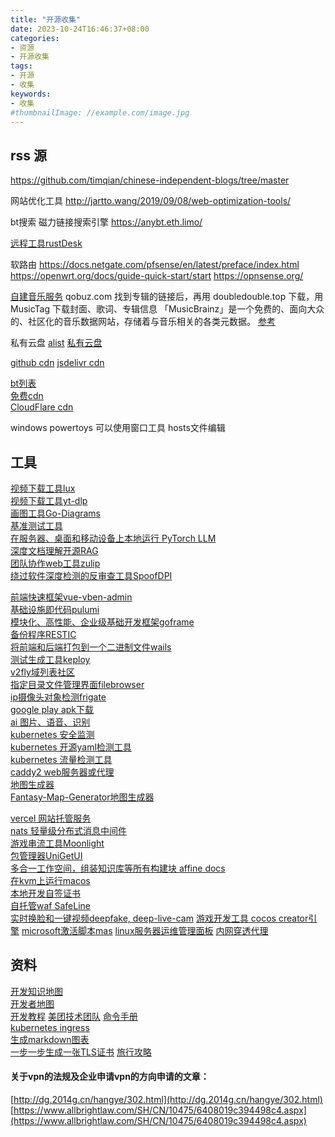 ```yaml
---
title: "开源收集"
date: 2023-10-24T16:46:37+08:00
categories:
- 资源
- 开源收集
tags:
- 开源
- 收集
keywords:
- 收集
#thumbnailImage: //example.com/image.jpg
---
```


<!--more-->





## rss 源
https://github.com/timqian/chinese-independent-blogs/tree/master

网站优化工具
http://jartto.wang/2019/09/08/web-optimization-tools/

bt搜索  磁力链接搜索引擎
https://anybt.eth.limo/

[远程工具rustDesk](https://github.com/rustdesk/rustdesk/blob/master/docs/README-ZH.md)

软路由
https://docs.netgate.com/pfsense/en/latest/preface/index.html
https://openwrt.org/docs/guide-quick-start/start
https://opnsense.org/

[自建音乐服务](https://www.cnblogs.com/jar/articles/docker-navidrome.html)
qobuz.com 找到专辑的链接后，再用 doubledouble.top 下载，用 MusicTag 下载封面、歌词、专辑信息
「MusicBrainz」是一个免费的、面向大众的、社区化的音乐数据网站，存储着与音乐相关的各类元数据。 [参考](https://www.himiku.com/archives/musicbrainz.html)

私有云盘
[alist](https://alist.nn.ci/guide/#support-storage) 
[私有云盘](https://zhuanlan.zhihu.com/p/44103820)

[github cdn](https://cloud.tencent.com/developer/article/2318226)
[jsdelivr cdn](https://www.jsdelivr.com/)

[bt列表](https://github.com/XIU2/TrackersListCollection)  
[免费cdn](https://github.com/EtherDream/freecdn)  
[CloudFlare cdn](https://www.cloudflare-cn.com/)  




windows  powertoys   可以使用窗口工具  hosts文件编辑  
## 工具
[视频下载工具lux](https://github.com/iawia002/lux)  
[视频下载工具yt-dlp](https://github.com/yt-dlp/yt-dlp)  
[画图工具Go-Diagrams](https://github.com/blushft/go-diagrams)  
[基准测试工具](https://github.com/sharkdp/hyperfine)  
[在服务器、桌面和移动设备上本地运行 PyTorch LLM](https://github.com/pytorch/torchchat)  
[深度文档理解开源RAG](https://github.com/infiniflow/ragflow)  
[团队协作web工具zulip](https://github.com/zulip/zulip)  
[绕过软件深度检测的反审查工具SpoofDPI](https://github.com/xvzc/SpoofDPI)  

[前端快速框架vue-vben-admin](https://github.com/vbenjs/vue-vben-admin)  
[基础设施即代码pulumi](https://github.com/pulumi/pulumi)  
[模块化、高性能、企业级基础开发框架goframe](https://github.com/gogf/gf)  
[备份程序RESTIC](https://github.com/restic/restic)  
[将前端和后端打包到一个二进制文件wails](https://github.com/wailsapp/wails)  
[测试生成工具keploy](https://github.com/keploy/keploy)  
[v2fly域列表社区](https://github.com/v2fly/domain-list-community)  
[指定目录文件管理界面filebrowser](https://github.com/filebrowser/filebrowser)  
[ip摄像头对象检测frigate](https://github.com/filebrowser/filebrowser)  
[google play  apk下载](https://apkpure.com/cn/)  
[ai  图片、语音、识别](https://github.com/PaddlePaddle/PaddleHub)  
[kubernetes 安全监测](https://isovalent.com/blog/post/2022-05-16-tetragon/)  
[kubernetes 开源yaml检测工具](https://opensource.com/article/22/4/kubernetes-policies-config-datree)  
[kubernetes  流量检测工具](https://getmizu.io/docs/)  
[caddy2 web服务器或代理](https://caddy2.dengxiaolong.com/docs/caddyfile)  
[地图生成器](https://meta.appinn.net/t/topic/48489)  
[Fantasy-Map-Generator地图生成器](https://github.com/Azgaar/Fantasy-Map-Generator)  

[vercel 网站托管服务](https://vercel.com/)  
[nats 轻量级分布式消息中间件](https://github.com/nats-io/nats-server)  
[游戏串流工具Moonlight](https://sspai.com/post/43189#!)  
[包管理器UniGetUI](https://github.com/marticliment/UniGetUI)  
[多合一工作空间，组装知识库等所有构建块 affine docs](https://docs.affine.pro/docs/hello-bonjour-aloha-%E4%BD%A0%E5%A5%BD)  
[在kvm上运行macos](https://github.com/kholia/OSX-KVM)  
[本地开发自签证书](https://github.com/FiloSottile/mkcert)  
[自托管waf SafeLine](https://github.com/chaitin/SafeLine)  
[实时换脸和一键视频deepfake, deep-live-cam](https://github.com/hacksider/Deep-Live-Cam)
[游戏开发工具 cocos creator引擎](https://github.com/cocos/cocos-engine)
[microsoft激活脚本mas](https://github.com/massgravel/Microsoft-Activation-Scripts)
[linux服务器运维管理面板](https://github.com/1Panel-dev/1Panel)
[内网穿透代理](https://github.com/ehang-io/nps)



## 资料
[开发知识地图](https://github.com/mtdvio/every-programmer-should-know)  
[开发者地图](https://github.com/kamranahmedse/developer-roadmap)  
[开发教程](https://github.com/practical-tutorials/project-based-learning)
[美团技术团队](https://tech.meituan.com/)
[命令手册](https://github.com/jaywcjlove/reference/blob/main/CONTRIBUTING.md)  
[kubernetes ingress](https://github.com/alibaba/higress#%E4%BD%BF%E7%94%A8%E5%9C%BA%E6%99%AF)  
[生成markdown图表](https://geekplux.com/posts/what-is-markvis-md)  
[一步一步生成一张TLS证书](https://0x00.cl/blog/2024/exploring-tls-certs/)
[旅行攻略](https://sspai.com/post/83199)  
#### 关于vpn的法规及企业申请vpn的方向申请的文章：  
[http://dg.2014g.cn/hangye/302.html](http://dg.2014g.cn/hangye/302.html)  
[https://www.allbrightlaw.com/SH/CN/10475/6408019c394498c4.aspx](https://www.allbrightlaw.com/SH/CN/10475/6408019c394498c4.aspx)  
